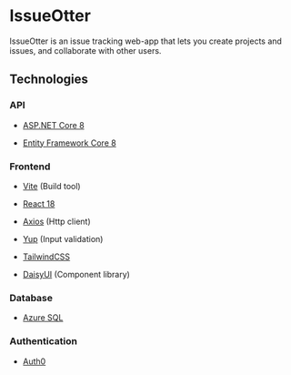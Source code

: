 # IssueOtter

IssueOtter is an issue tracking web-app that lets you create projects and issues, and collaborate with other users.
## Technologies
### API
- [ASP.NET Core 8](https://docs.microsoft.com/en-us/aspnet/core/introduction-to-aspnet-core)

- [Entity Framework Core 8](https://learn.microsoft.com/en-us/ef/core/)

### Frontend
- [Vite](https://vitejs.dev/) (Build tool)
- [React 18](https://react.dev/)
- [Axios](https://axios-http.com/docs/intro) (Http client)
- [Yup](https://github.com/jquense/yup) (Input validation)

- [TailwindCSS](https://tailwindcss.com/)

- [DaisyUI](https://daisyui.com/) (Component library)

### Database
- [Azure SQL](https://azure.microsoft.com/en-us/products/azure-sql/database)

### Authentication
- [Auth0](https://auth0.com/)


